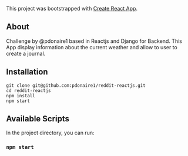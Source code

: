 This project was bootstrapped with [Create React App](https://github.com/facebook/create-react-app).
## About
Challenge by @pdonaire1 based in Reactjs and Django for Backend.
This App display information about the current weather and allow to user to create a journal.

## Installation
```
git clone git@github.com:pdonaire1/reddit-reactjs.git
cd reddit-reactjs
npm install
npm start
```
## Available Scripts

In the project directory, you can run:

### `npm start`
